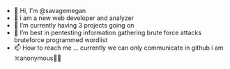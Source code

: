 - 👋 Hi, I’m @savagemegan
- 👀 i am a new web developer and analyzer
- 🌱 I’m currently having 3 projects going on
- 💞️ I’m best in pentesting information gathering brute force attacks bruteforce programmed wordlist
- 📫 How to reach me ... currently we can only communicate in github i am ☠️anonymous👻🥒

<!---
savagemegan/savagemegan is a ✨ special ✨ repository because its `README.md` (this file) appears on your GitHub profile.
You can click the Preview link to take a look at your changes.
--->
